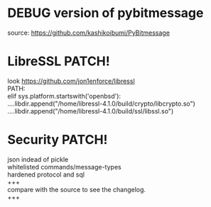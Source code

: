# DEBUG version of pybitmessage
source: https://github.com/kashikoibumi/PyBitmessage
# LibreSSL PATCH!
look https://github.com/jon1enforce/libressl  
PATH:  
    elif sys.platform.startswith('openbsd'):  
        ....libdir.append("/home/libressl-4.1.0/build/crypto/libcrypto.so")  
        ....libdir.append("/home/libressl-4.1.0/build/ssl/libssl.so")
# Security PATCH!
json indead of pickle  
whitelisted commands/message-types  
hardened protocol and sql  
+++  
compare with the source to see the changelog.  
+++  
